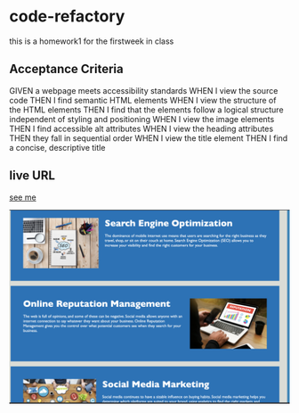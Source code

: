 # code-refactory
this is a homework1 for the firstweek in class

## Acceptance Criteria


GIVEN a webpage meets accessibility standards
WHEN I view the source code
THEN I find semantic HTML elements
WHEN I view the structure of the HTML elements
THEN I find that the elements follow a logical structure independent of styling and positioning
WHEN I view the image elements
THEN I find accessible alt attributes
WHEN I view the heading attributes
THEN they fall in sequential order
WHEN I view the title element
THEN I find a concise, descriptive title 

## live URL 
 [see me](https://sbande90.github.io/code-refactor/.)


 ![click me](./image.png)
